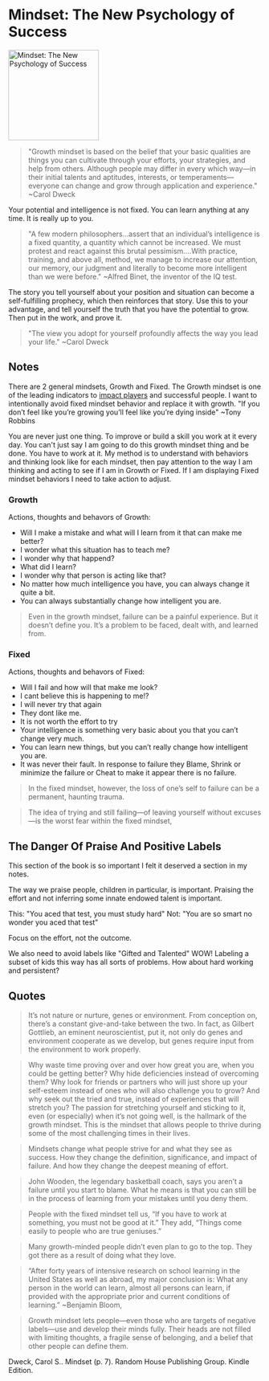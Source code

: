 # Mindset: The New Psychology of Success

<a href="https://www.amazon.com/Mindset-Carol-S-Dweck-audiobook/dp/B07N48NM33">
<img src="https://m.media-amazon.com/images/W/WEBP_402378-T1/images/I/510Y57m6XJL.jpg" alt="Mindset: The New Psychology of Success" style="height:180px;1px solid black"/>
</a>

> "Growth mindset is based on the belief that your basic qualities are things you can cultivate through your efforts, your strategies, and help from others. Although people may differ in every which way—in their initial talents and aptitudes, interests, or temperaments—everyone can change and grow through application and experience." ~Carol Dweck

Your potential and intelligence is not fixed.  You can learn anything at any time. It is really up to you.

> "A few modern philosophers…assert that an individual’s intelligence is a fixed quantity, a quantity which cannot be increased. We must protest and react against this brutal pessimism….With practice, training, and above all, method, we manage to increase our attention, our memory, our judgment and literally to become more intelligent than we were before." ~Alfred Binet, the inventor of the IQ test.

The story you tell yourself about your position and situation can become a self-fulfilling prophecy, which then reinforces that story. Use this to your advantage, and tell yourself the truth that you have the potential to grow. Then put in the work, and prove it.

> "The view you adopt for yourself profoundly affects the way you lead your life." ~Carol Dweck


## Notes

There are 2 general mindsets,  Growth and Fixed.  The Growth mindset is one of the leading indicators to [impact players](./impact_players.md) and successful people. I want to intentionally
avoid fixed mindset behavior and replace it with growth. "If you don’t feel like you’re growing you’ll feel like you’re dying inside" ~Tony Robbins

You are never just one thing.  To improve or build a skill you work at it every day.  You can't just say I am going to do this growth mindset thing and
be done.  You have to work at it.  My method is to understand with behaviors and thinking look like for each mindset, then pay attention to the way
I am thinking and acting to see if I am in Growth or Fixed.   If I am displaying Fixed mindset behaviors I need to take action to adjust.

### Growth 

Actions, thoughts and behavors of Growth:

- Will I make a mistake and what will I learn from it that can make me better?
- I wonder what this situation has to teach me?
- I wonder why that happend? 
- What did I learn?
- I wonder why that person is acting like that?
- No matter how much intelligence you have, you can always change it quite a bit.
- You can always substantially change how intelligent you are.

> Even in the growth mindset, failure can be a painful experience. But it doesn’t define you. It’s a problem to be faced, dealt with, and learned from.


### Fixed

Actions, thoughts and behavors of Fixed:

- Will I fail and how will that make me look?
- I cant believe this is happening to me!?
- I will never try that again
- They dont like me.
- It is not worth the effort to try
- Your intelligence is something very basic about you that you can’t change very much.
- You can learn new things, but you can’t really change how intelligent you are. 
- It was never their fault.  In response to failure they Blame, Shrink or minimize the failure or Cheat to make it appear there is no failure.

> In the fixed mindset, however, the loss of one’s self to failure can be a permanent, haunting trauma.

> The idea of trying and still failing—of leaving yourself without excuses—is the worst fear within the fixed mindset,

## The Danger Of Praise And Positive Labels

This section of the book is so important I felt it deserved a section in my notes.

The way we praise people, children in particular, is important.  Praising the effort and not inferring some innate endowed talent is important.

This: "You aced that test, you must study hard"
Not: "You are so smart no wonder you aced that test"

Focus on the effort, not the outcome. 

We also need to avoid labels like "Gifted and Talented"  WOW!  Labeling a subset of kids this way has all sorts of problems.  How about hard working and persistent? 



## Quotes

> It’s not nature or nurture, genes or environment. From conception on, there’s a constant give-and-take between the two. In fact, as Gilbert Gottlieb, an eminent neuroscientist, put it, not only do genes and environment cooperate as we develop, but genes require input from the environment to work properly.

> Why waste time proving over and over how great you are, when you could be getting better? Why hide deficiencies instead of overcoming them? Why look for friends or partners who will just shore up your self-esteem instead of ones who will also challenge you to grow? And why seek out the tried and true, instead of experiences that will stretch you? The passion for stretching yourself and sticking to it, even (or especially) when it’s not going well, is the hallmark of the growth mindset. This is the mindset that allows people to thrive during some of the most challenging times in their lives.

> Mindsets change what people strive for and what they see as success. How they change the definition, significance, and impact of failure. And how they change the deepest meaning of effort.

> John Wooden, the legendary basketball coach, says you aren’t a failure until you start to blame. What he means is that you can still be in the process of learning from your mistakes until you deny them.

> People with the fixed mindset tell us, “If you have to work at something, you must not be good at it.” They add, “Things come easily to people who are true geniuses.”

> Many growth-minded people didn’t even plan to go to the top. They got there as a result of doing what they love.

> “After forty years of intensive research on school learning in the United States as well as abroad, my major conclusion is: What any person in the world can learn, almost all persons can learn, if provided with the appropriate prior and current conditions of learning.” ~Benjamin Bloom,

> Growth mindset lets people—even those who are targets of negative labels—use and develop their minds fully. Their heads are not filled with limiting thoughts, a fragile sense of belonging, and a belief that other people can define them.


Dweck, Carol S.. Mindset (p. 7). Random House Publishing Group. Kindle Edition. 